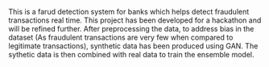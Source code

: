 This is a farud detection system for banks which helps detect fraudulent transactions real time. This project has been developed for a hackathon and will be refined further.
After preprocessing the data, to address bias in the dataset (As fraudulent transactions are very few when compared to legitimate transactions), synthetic data has been produced using GAN.
The sythetic data is then combined with real data to train the ensemble model.
